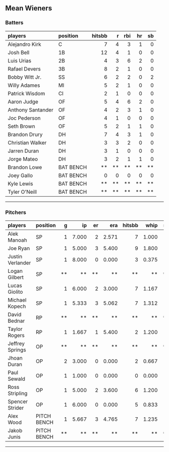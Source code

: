 ## Mean Wieners

### Batters

 
|players           |position  | hitsbb|  r| rbi| hr| sb| 
|:-----------------|:---------|------:|--:|---:|--:|--:| 
|Alejandro Kirk    |C         |      7|  4|   3|  1|  0| 
|Josh Bell         |1B        |     12|  4|   1|  0|  0| 
|Luis Urias        |2B        |      4|  3|   6|  2|  0| 
|Rafael Devers     |3B        |      8|  2|   1|  0|  0| 
|Bobby Witt Jr.    |SS        |      6|  2|   2|  0|  2| 
|Willy Adames      |MI        |      5|  2|   1|  0|  0| 
|Patrick Wisdom    |CI        |      2|  1|   0|  0|  0| 
|Aaron Judge       |OF        |      5|  4|   6|  2|  0| 
|Anthony Santander |OF        |      4|  2|   3|  1|  0| 
|Joc Pederson      |OF        |      4|  1|   0|  0|  0| 
|Seth Brown        |OF        |      5|  2|   1|  1|  0| 
|Brandon Drury     |DH        |      7|  4|   3|  1|  0| 
|Christian Walker  |DH        |      3|  3|   2|  0|  0| 
|Jarren Duran      |DH        |      3|  1|   0|  0|  0| 
|Jorge Mateo       |DH        |      3|  2|   1|  1|  0| 
|Brandon Lowe      |BAT BENCH |     **| **|  **| **| **| 
|Joey Gallo        |BAT BENCH |      0|  0|   0|  0|  0| 
|Kyle Lewis        |BAT BENCH |     **| **|  **| **| **| 
|Tyler O'Neill     |BAT BENCH |     **| **|  **| **| **| 


* * *

### Pitchers

 
|players          |position    |  g|    ip| er|   era| hitsbb|  whip| so|  w| sv| 
|:----------------|:-----------|--:|-----:|--:|-----:|------:|-----:|--:|--:|--:| 
|Alek Manoah      |SP          |  1| 7.000|  2| 2.571|      7| 1.000|  6|  0|  0| 
|Joe Ryan         |SP          |  1| 5.000|  3| 5.400|      9| 1.800|  1|  1|  0| 
|Justin Verlander |SP          |  1| 8.000|  0| 0.000|      3| 0.375|  6|  1|  0| 
|Logan Gilbert    |SP          | **|    **| **|    **|     **|    **| **| **| **| 
|Lucas Giolito    |SP          |  1| 6.000|  2| 3.000|      7| 1.167|  6|  0|  0| 
|Michael Kopech   |SP          |  1| 5.333|  3| 5.062|      7| 1.312|  6|  0|  0| 
|David Bednar     |RP          | **|    **| **|    **|     **|    **| **| **| **| 
|Taylor Rogers    |RP          |  1| 1.667|  1| 5.400|      2| 1.200|  3|  0|  0| 
|Jeffrey Springs  |OP          | **|    **| **|    **|     **|    **| **| **| **| 
|Jhoan Duran      |OP          |  2| 3.000|  0| 0.000|      2| 0.667|  2|  0|  1| 
|Paul Sewald      |OP          |  1| 1.000|  0| 0.000|      0| 0.000|  2|  0|  1| 
|Ross Stripling   |OP          |  1| 5.000|  2| 3.600|      6| 1.200|  3|  0|  0| 
|Spencer Strider  |OP          |  1| 6.000|  0| 0.000|      5| 0.833|  7|  0|  0| 
|Alex Wood        |PITCH BENCH |  1| 5.667|  3| 4.765|      7| 1.235|  6|  0|  0| 
|Jakob Junis      |PITCH BENCH | **|    **| **|    **|     **|    **| **| **| **| 


* * *


